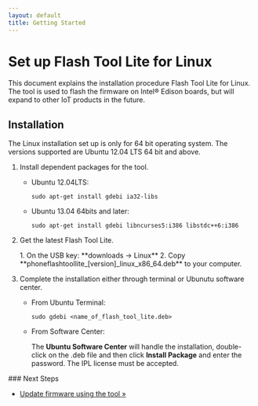 ```yaml
---
layout: default
title: Getting Started
---
```


# Set up Flash Tool Lite for Linux

This document explains the installation procedure Flash Tool Lite for Linux. The tool is used to flash the firmware on Intel® Edison boards, but will expand to other IoT products in the future.

## Installation

<div class="callout warning" style="margin-top: 1em;" markdown="1">
The Linux installation set up is only for 64 bit operating system. The versions supported are Ubuntu 12.04 LTS 64 bit and above.
</div>

1. Install dependent packages for the tool.

   * Ubuntu 12.04LTS:

      ``` 
      sudo apt-get install gdebi ia32-libs
      ``` 

   * Ubuntu 13.04 64bits and later:

      ``` 
      sudo apt-get install gdebi libncurses5:i386 libstdc++6:i386
      ``` 

2. Get the latest Flash Tool Lite.
   
   <div class="callout goto" markdown="1">
   1. On the USB key: **downloads → Linux**
   2. Copy **phoneflashtoollite_[version]_linux_x86_64.deb** to your computer.
   </div>

3. Complete the installation either through terminal or Ubunutu software center.

   * From Ubuntu Terminal:

      ``` 
      sudo gdebi <name_of_flash_tool_lite.deb>
      ```
     
   * From Software Center:
  
      The **Ubuntu Software Center** will handle the installation, double-click on the .deb file and then click **Install Package** and enter the password. The IPL license must be accepted.
  
<div id="next-steps" class="note" markdown="1">
### Next Steps

* [Update firmware using the tool »](/docs/flash_firmware/update_firmware.html)
</div>